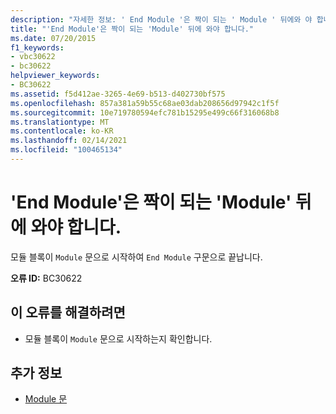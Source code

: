 ```yaml
---
description: "자세한 정보: ' End Module '은 짝이 되는 ' Module ' 뒤에와 야 합니다."
title: "'End Module'은 짝이 되는 'Module' 뒤에 와야 합니다."
ms.date: 07/20/2015
f1_keywords:
- vbc30622
- bc30622
helpviewer_keywords:
- BC30622
ms.assetid: f5d412ae-3265-4e69-b513-d402730bf575
ms.openlocfilehash: 857a381a59b55c68ae03dab208656d97942c1f5f
ms.sourcegitcommit: 10e719780594efc781b15295e499c66f316068b8
ms.translationtype: MT
ms.contentlocale: ko-KR
ms.lasthandoff: 02/14/2021
ms.locfileid: "100465134"
---
```

# <a name="end-module-must-be-preceded-by-a-matching-module"></a>'End Module'은 짝이 되는 'Module' 뒤에 와야 합니다.

모듈 블록이 `Module` 문으로 시작하여 `End Module` 구문으로 끝납니다.  
  
 **오류 ID:** BC30622  
  
## <a name="to-correct-this-error"></a>이 오류를 해결하려면  
  
- 모듈 블록이 `Module` 문으로 시작하는지 확인합니다.  
  
## <a name="see-also"></a>추가 정보

- [Module 문](../language-reference/statements/module-statement.md)

